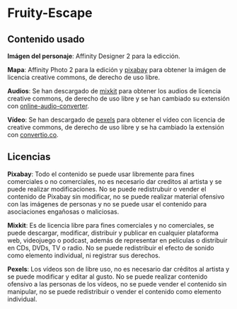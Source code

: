 # Fruity-Escape

## Contenido usado

**Imágen del personaje**: Affinity Designer 2 para la edicción.

**Mapa**: Affinity Photo 2 para la edición y [pixabay](https://pixabay.com/es/) para obtener la imágen de licencia creative commons, de derecho de uso libre.

**Audios**: Se han descargado de [mixkit](https://mixkit.co/free-sound-effects/) para obtener los audios de licencia creative commons, de derecho de uso libre y se han cambiado su extensión con [online-audio-converter](https://online-audio-converter.com/es/).

**Vídeo**: Se han descargado de [pexels](https://www.pexels.com/search/videos/apple/) para obtener el vídeo con licencia de creative commons, de derecho de uso libre y se ha cambiado la extensión con [convertio.co](https://convertio.co/es/mp4-webm/).

## Licencias

**Pixabay**: Todo el contenido se puede usar libremente para fines comerciales o no comerciales, no es necesario dar creditos al artista y se puede realizar modificaciones. No se puede redistrubuir o vender el contenido de Pixabay sin modificar, no se puede realizar material ofensivo con las imágenes de personas y no se puede usar el contenido para asociaciones engañosas o maliciosas.

**Mixkit**: Es de licencia libre para fines comerciales y no comerciales, se puede descargar, modificar, distribuir y publicar en cualquier plataforma web, videojuego o podcast, además de representar en películas o distribuir en CDs, DVDs, TV o radio. No se puede redistribuir el efecto de sonido como elemento individual, ni registrar sus derechos.

**Pexels**: Los vídeos son de libre uso, no es necesario dar créditos al artista y se puede modificar y editar al gusto. No se puede realizar contenido ofensivo a las personas de los vídeos, no se puede vender el contenido sin manipular, no se puede redistribuir o vender el contenido como elemento individual.
